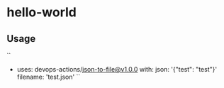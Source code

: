 # hello-world

## Usage

``
- uses: devops-actions/json-to-file@v1.0.0
  with:
    json: '{"test": "test"}'
    filename: 'test.json'
``
